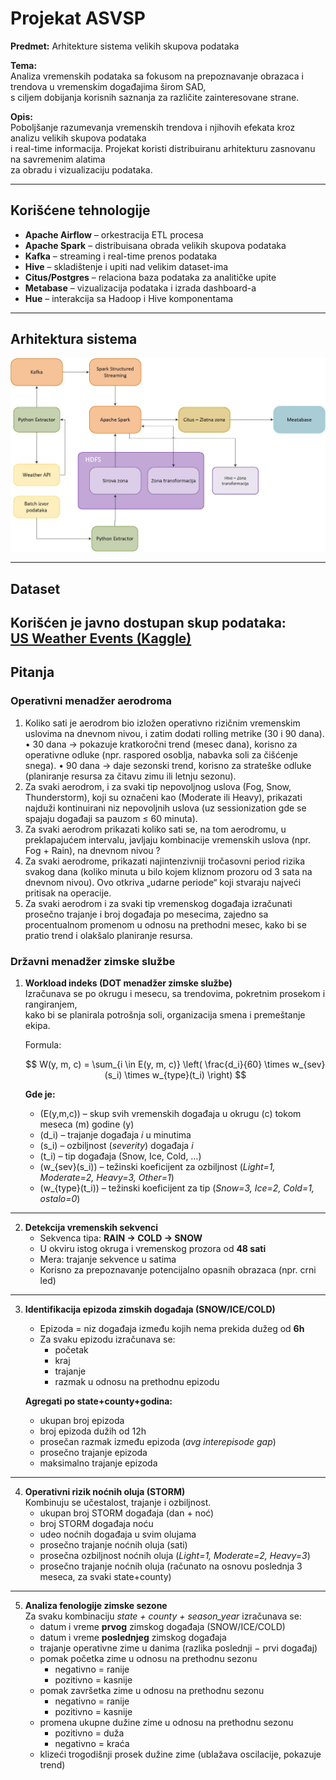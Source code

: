 # Projekat ASVSP

**Predmet:** Arhitekture sistema velikih skupova podataka  

**Tema:**  
Analiza vremenskih podataka sa fokusom na prepoznavanje obrazaca i trendova u vremenskim događajima širom SAD,  
s ciljem dobijanja korisnih saznanja za različite zainteresovane strane.  

**Opis:**  
Poboljšanje razumevanja vremenskih trendova i njihovih efekata kroz analizu velikih skupova podataka  
i real-time informacija. Projekat koristi distribuiranu arhitekturu zasnovanu na savremenim alatima  
za obradu i vizualizaciju podataka.  

---

## Korišćene tehnologije

- **Apache Airflow** – orkestracija ETL procesa  
- **Apache Spark** – distribuisana obrada velikih skupova podataka  
- **Kafka** – streaming i real-time prenos podataka  
- **Hive** – skladištenje i upiti nad velikim dataset-ima  
- **Citus/Postgres** – relaciona baza podataka za analitičke upite  
- **Metabase** – vizualizacija podataka i izrada dashboard-a  
- **Hue** – interakcija sa Hadoop i Hive komponentama  

---

## Arhitektura sistema

![Arhitektura sistema](arhitektura.jpg)

---

## Dataset

Korišćen je javno dostupan skup podataka:  
[US Weather Events (Kaggle)](https://www.kaggle.com/datasets/sobhanmoosavi/us-weather-events)  
---
## Pitanja

### Operativni menadžer aerodroma

1.	Koliko sati je aerodrom bio izložen operativno rizičnim vremenskim uslovima na dnevnom nivou, i zatim dodati rolling metrike (30 i 90 dana).
•	 30 dana → pokazuje kratkoročni trend (mesec dana), korisno za operativne odluke (npr. raspored osoblja, nabavka soli za čišćenje snega).
•	90 dana → daje sezonski trend, korisno za strateške odluke (planiranje resursa za čitavu zimu ili letnju sezonu).
2.	Za svaki aerodrom, i za svaki tip nepovoljnog uslova (Fog, Snow, Thunderstorm), koji su označeni kao (Moderate ili Heavy), prikazati najduži kontinuirani niz nepovoljnih uslova (uz sessionization gde se spajaju događaji sa pauzom  ≤ 60 minuta).
3.	Za svaki aerodrom prikazati koliko sati se, na tom aerodromu, u preklapajućem intervalu, javljaju kombinacije vremenskih uslova (npr. Fog + Rain), na dnevnom nivou ?
4.	Za svaki aerodrome, prikazati najintenzivniji tročasovni period rizika svakog dana (koliko minuta u bilo kojem kliznom prozoru od 3 sata na dnevnom nivou). Ovo otkriva „udarne periode“ koji stvaraju najveći pritisak na operacije.
5.	Za svaki aerodrom i za svaki tip vremenskog događaja  izračunati prosečno trajanje i broj događaja po mesecima, zajedno sa procentualnom promenom u odnosu na prethodni mesec, kako bi se pratio trend i olakšalo planiranje resursa.

### Državni menadžer zimske službe
1. **Workload indeks (DOT menadžer zimske službe)**  
   Izračunava se po okrugu i mesecu, sa trendovima, pokretnim prosekom i rangiranjem,  
   kako bi se planirala potrošnja soli, organizacija smena i premeštanje ekipa.  

   Formula:  

   $$
   W(y, m, c) = \sum_{i \in E(y, m, c)} \left( \frac{d_i}{60} \times w_{sev}(s_i) \times w_{type}(t_i) \right)
   $$

   **Gde je:**
   - \(E(y,m,c)\) – skup svih vremenskih događaja u okrugu \(c\) tokom meseca \(m\) godine \(y\)  
   - \(d_i\) – trajanje događaja *i* u minutima  
   - \(s_i\) – ozbiljnost (*severity*) događaja *i*  
   - \(t_i\) – tip događaja (Snow, Ice, Cold, …)  
   - \(w_{sev}(s_i)\) – težinski koeficijent za ozbiljnost (*Light=1, Moderate=2, Heavy=3, Other=1*)  
   - \(w_{type}(t_i)\) – težinski koeficijent za tip (*Snow=3, Ice=2, Cold=1, ostalo=0*)  

---

2. **Detekcija vremenskih sekvenci**  
   - Sekvenca tipa: **RAIN → COLD → SNOW**  
   - U okviru istog okruga i vremenskog prozora od **48 sati**  
   - Mera: trajanje sekvence u satima  
   - Korisno za prepoznavanje potencijalno opasnih obrazaca (npr. crni led)  

---

3. **Identifikacija epizoda zimskih događaja (SNOW/ICE/COLD)**  
   - Epizoda = niz događaja između kojih nema prekida dužeg od **6h**  
   - Za svaku epizodu izračunava se:  
     - početak  
     - kraj  
     - trajanje  
     - razmak u odnosu na prethodnu epizodu  

   **Agregati po state+county+godina:**  
   - ukupan broj epizoda  
   - broj epizoda dužih od 12h  
   - prosečan razmak između epizoda (*avg interepisode gap*)  
   - prosečno trajanje epizoda  
   - maksimalno trajanje epizoda  

---

4. **Operativni rizik noćnih oluja (STORM)**  
   Kombinuju se učestalost, trajanje i ozbiljnost.  
   - ukupan broj STORM događaja (dan + noć)  
   - broj STORM događaja noću  
   - udeo noćnih događaja u svim olujama  
   - prosečno trajanje noćnih oluja (sati)  
   - prosečna ozbiljnost noćnih oluja (*Light=1, Moderate=2, Heavy=3*)  
   - prosečno trajanje noćnih oluja (računato na osnovu poslednja 3 meseca, za svaki state+county)  

---

5. **Analiza fenologije zimske sezone**  
   Za svaku kombinaciju *state + county + season_year* izračunava se:  
   - datum i vreme **prvog** zimskog događaja (SNOW/ICE/COLD)  
   - datum i vreme **poslednjeg** zimskog događaja  
   - trajanje operativne zime u danima (razlika poslednji − prvi događaj)  
   - pomak početka zime u odnosu na prethodnu sezonu  
     - negativno = ranije  
     - pozitivno = kasnije  
   - pomak završetka zime u odnosu na prethodnu sezonu  
     - negativno = ranije  
     - pozitivno = kasnije  
   - promena ukupne dužine zime u odnosu na prethodnu sezonu  
     - pozitivno = duža  
     - negativno = kraća  
   - klizeći trogodišnji prosek dužine zime (ublažava oscilacije, pokazuje trend)  

